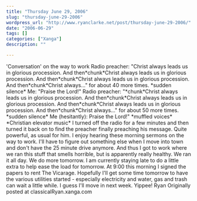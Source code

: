 ```yaml
---
title: "Thursday June 29, 2006"
slug: "thursday-june-29-2006"
wordpress_url: "http://www.ryanclarke.net/post/thursday-june-29-2006/"
date: "2006-06-29"
tags: []
categories: ["Xanga"]
description: ""

---
```


'Conversation' on the way to work
Radio preacher: "Christ always leads us in glorious procession. And then\*chunk\*Christ always leads us in glorious procession. And then\*chunk\*Christ always leads us in glorious procession. And then\*chunk\*Christ always..." for about 40 more times.
\*sudden silence\*
Me: "Praise the Lord!"
Radio preacher: "\*chunk\*Christ always leads us in glorious procession. And then\*chunk\*Christ always leads us in glorious procession. And then\*chunk\*Christ always leads us in glorious procession. And then\*chunk\*Christ always..." for about 50 more times.
\*sudden silence\*
Me (hesitantly): Praise the Lord!"
\*muffled voices\*
\*Christian elevator music\*
I turned off the radio for a few minutes and then turned it back on to find the preacher finally preaching his message. Quite powerful, as usual for him. I enjoy hearing these morning sermons on the way to work. I'll have to figure out something else when I move into town and don't have the 25 minute drive anymore.
And thus I got to work where we ran this stuff that smells horrible, but is apparently really healthy. We ran it all day. We do more tomorrow. I am currently staying late to do a little extra to help ease the load for tomorrow.
At 9:00 this morning I signed the papers to rent The Vicarage. Hopefully I'll get some time tomorrow to have the various utilities started - especially electricity and water, gas and trash can wait a little while. I guess I'll move in next week. Yippee!
Ryan
Originally posted at classicalRyan.xanga.com
